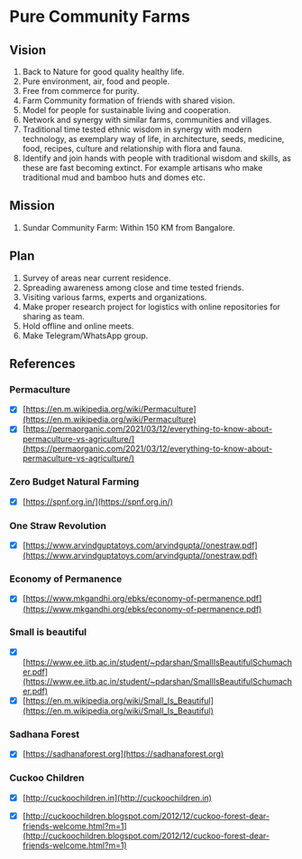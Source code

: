 # Pure Community Farms

## Vision
 1. Back to Nature for good quality healthy life.
 2. Pure environment, air, food and people.
 3. Free from commerce for purity.
 4. Farm Community formation of friends with shared vision.
 5. Model for people for sustainable living and cooperation.
 6. Network and synergy with similar farms, communities and villages.
 7. Traditional time tested ethnic wisdom in synergy with modern technology, as exemplary way of life, in architecture, seeds, medicine, food, recipes, culture and relationship with flora and fauna.
 8. Identify and join hands with people with traditional wisdom and skills, as these are fast becoming extinct. For example artisans who make traditional mud and bamboo huts and domes etc.

## Mission
 1. Sundar Community Farm: Within 150 KM from Bangalore.

## Plan
 1. Survey of areas near current residence.
 2. Spreading awareness among close and time tested friends.
 3. Visiting various farms, experts and organizations.
 4. Make proper research project for logistics with online repositories for sharing as team.
 5. Hold offline and online meets.
 6. Make Telegram/WhatsApp group.

## References
### Permaculture
- [x] [https://en.m.wikipedia.org/wiki/Permaculture](https://en.m.wikipedia.org/wiki/Permaculture)
- [x] [https://permaorganic.com/2021/03/12/everything-to-know-about-permaculture-vs-agriculture/](https://permaorganic.com/2021/03/12/everything-to-know-about-permaculture-vs-agriculture/)
### Zero Budget Natural Farming
- [x] [https://spnf.org.in/](https://spnf.org.in/)
### One Straw Revolution
- [x] [https://www.arvindguptatoys.com/arvindgupta//onestraw.pdf](https://www.arvindguptatoys.com/arvindgupta//onestraw.pdf)
### Economy of Permanence
- [x] [https://www.mkgandhi.org/ebks/economy-of-permanence.pdf](https://www.mkgandhi.org/ebks/economy-of-permanence.pdf)
### Small is beautiful
- [x] [https://www.ee.iitb.ac.in/student/~pdarshan/SmallIsBeautifulSchumacher.pdf](https://www.ee.iitb.ac.in/student/~pdarshan/SmallIsBeautifulSchumacher.pdf)
- [x] [https://en.m.wikipedia.org/wiki/Small_Is_Beautiful](https://en.m.wikipedia.org/wiki/Small_Is_Beautiful)
### Sadhana Forest
- [x] [https://sadhanaforest.org](https://sadhanaforest.org)
### Cuckoo Children
- [x] [http://cuckoochildren.in](http://cuckoochildren.in)
- [x] [http://cuckoochildren.blogspot.com/2012/12/cuckoo-forest-dear-friends-welcome.html?m=1](http://cuckoochildren.blogspot.com/2012/12/cuckoo-forest-dear-friends-welcome.html?m=1)

